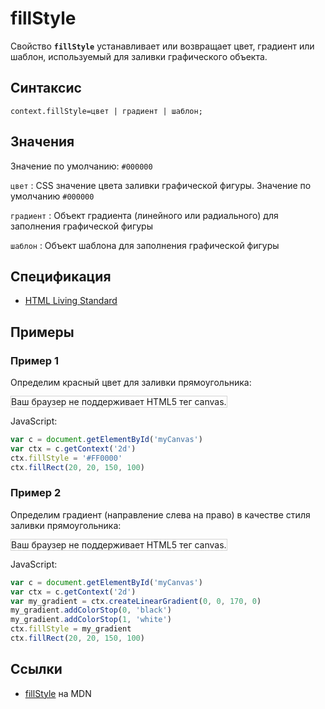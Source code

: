 # fillStyle

Свойство **`fillStyle`** устанавливает или возвращает цвет, градиент или шаблон, используемый для заливки графического объекта.

## Синтаксис

```
context.fillStyle=цвет | градиент | шаблон;
```

## Значения

Значение по умолчанию: `#000000`

`цвет`
: CSS значение цвета заливки графической фигуры. Значение по умолчанию `#000000`

`градиент`
: Объект градиента (линейного или радиального) для заполнения графической фигуры

`шаблон`
: Объект шаблона для заполнения графической фигуры

## Спецификация

- [HTML Living Standard](https://html.spec.whatwg.org/multipage/canvas.html#dom-context-2d-fillstyle)

## Примеры

### Пример 1

Определим красный цвет для заливки прямоугольника:

<canvas id="myCanvas" width="300" height="150" style="border:1px solid #d3d3d3;background:#ffffff;">
Ваш браузер не поддерживает HTML5 тег canvas.
</canvas>
<script>
var c=document.getElementById("myCanvas");
var canvOK=1;
try {c.getContext("2d");}
catch (er) {canvOK=0;}
if (canvOK==1)
{
var ctx=c.getContext("2d");
ctx.fillStyle="#FF0000";
ctx.fillRect(20,20,150,100);
}
</script>

JavaScript:

```js
var c = document.getElementById('myCanvas')
var ctx = c.getContext('2d')
ctx.fillStyle = '#FF0000'
ctx.fillRect(20, 20, 150, 100)
```

### Пример 2

Определим градиент (направление слева на право) в качестве стиля заливки прямоугольника:

<canvas id="myCanvas3" width="300" height="150" style="border:1px solid #d3d3d3;background:#ffffff;">
Ваш браузер не поддерживает HTML5 тег canvas.
</canvas>
<script>
var canvas=document.getElementById("myCanvas3");
var ctx=canvas.getContext("2d");
var my_gradient=ctx.createLinearGradient(0,0,170,0);
my_gradient.addColorStop(0,"black");
my_gradient.addColorStop(1,"white");
ctx.fillStyle=my_gradient;
ctx.fillRect(20,20,150,100);
</script>

JavaScript:

```js
var c = document.getElementById('myCanvas')
var ctx = c.getContext('2d')
var my_gradient = ctx.createLinearGradient(0, 0, 170, 0)
my_gradient.addColorStop(0, 'black')
my_gradient.addColorStop(1, 'white')
ctx.fillStyle = my_gradient
ctx.fillRect(20, 20, 150, 100)
```

## Ссылки

- [fillStyle](https://developer.mozilla.org/ru/docs/Web/API/CanvasRenderingContext2D/fillStyle) на MDN
